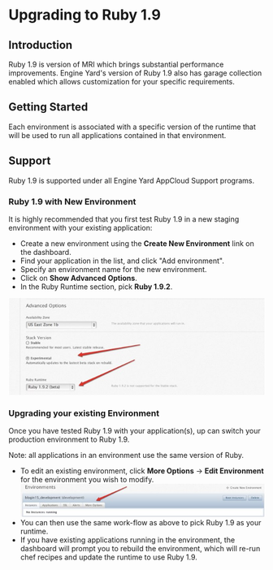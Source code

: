 # Upgrading to Ruby 1.9

## Introduction

Ruby 1.9 is version of MRI which brings substantial performance improvements. Engine Yard's version of Ruby 1.9 also has garage collection enabled which allows customization for your specific requirements.

## Getting Started

Each environment is associated with a specific version of the runtime that will be used to run all applications contained in that environment.

## Support

Ruby 1.9 is supported under all Engine Yard AppCloud Support programs.

### Ruby 1.9 with New Environment

It is highly recommended that you first test Ruby 1.9 in a new staging environment with your existing application:

  - Create a new environment using the **Create New Environment** link on the dashboard.
  - Find your application in the list, and click "Add environment".
  - Specify an environment name for the new environment.
  - Click on **Show Advanced Options**.
  - In the Ruby Runtime section, pick **Ruby 1.9.2**.

![Figure 1](images/new_environment.jpg)

### Upgrading your existing Environment

Once you have tested Ruby 1.9 with your application(s), up can switch your production environment to Ruby 1.9.

Note: all applications in an environment use the same version of Ruby.

  - To edit an existing environment, click **More Options** -> **Edit Environment** for the environment you wish to modify.![Figure 2](images/existing_environment.jpg)
  - You can then use the same work-flow as above to pick Ruby 1.9 as your runtime.
  - If you have existing applications running in the environment, the dashboard will prompt you to rebuild the environment, which will re-run chef recipes and update the runtime to use Ruby 1.9.
